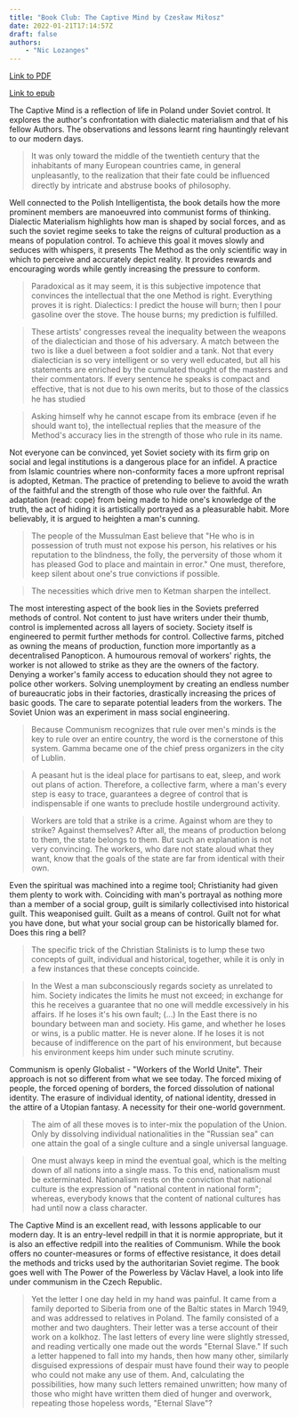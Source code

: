 ```yaml
---
title: "Book Club: The Captive Mind by Czesław Miłosz"
date: 2022-01-21T17:14:57Z
draft: false
authors: 
    - "Nic Lozanges"
---
```


[Link to PDF](/books/the_captive_mind.pdf)

[Link to epub](/books/the_captive_mind.epub)

The Captive Mind is a reflection of life in Poland under Soviet control. It explores the author's confrontation with dialectic materialism and that of his fellow Authors. The observations and lessons learnt ring hauntingly relevant to our modern days.

>It was only toward the middle of the twentieth century that the inhabitants of many European countries came, in general unpleasantly, to the realization that their fate could be inﬂuenced directly by intricate and abstruse books of philosophy.

Well connected to the Polish Intelligentista, the book details how the more prominent members are manoeuvred into communist forms of thinking. Dialectic Materialism highlights how man is shaped by social forces, and as such the soviet regime seeks to take the reigns of cultural production as a means of population control. To achieve this goal it moves slowly and seduces with whispers, it presents The Method as the only scientific way in which to perceive and accurately depict reality. It provides rewards and encouraging words while gently increasing the pressure to conform.

>Paradoxical as it may seem, it is this subjective impotence that convinces the intellectual that the one Method is right. Everything proves it is right. Dialectics: I predict the house will burn; then I pour gasoline over the stove. The house burns; my prediction is fulfilled.

>These artists' congresses reveal the inequality between the weapons of the dialectician and those of his adversary. A match between the two is like a duel between a foot soldier and a tank. Not that every dialectician is so very intelligent or so very well educated, but all his statements are enriched by the cumulated thought of the masters and their commentators. If every sentence he speaks is compact and eﬀective, that is not due to his own merits, but to those of the classics he has studied

>Asking himself why he cannot escape from its embrace (even if he should want to), the intellectual replies that the measure of the Method's accuracy lies in the strength of those who rule in its name.

Not everyone can be convinced, yet Soviet society with its firm grip on social and legal institutions is a dangerous place for an infidel. A practice from Islamic countries where non-conformity faces a more upfront reprisal is adopted, Ketman. The practice of pretending to believe to avoid the wrath of the faithful and the strength of those who rule over the faithful. An adaptation (read: cope) from being made to hide one's knowledge of the truth, the act of hiding it is artistically portrayed as a pleasurable habit. More believably, it is argued to heighten a man's cunning.

>The people of the Mussulman East believe that "He who is in possession of truth must not expose his person, his relatives or his reputation to the blindness, the folly, the perversity of those whom it has pleased God to place and maintain in error." One must, therefore, keep silent about one's true convictions if possible.

>The necessities which drive men to Ketman sharpen the intellect.

The most interesting aspect of the book lies in the Soviets preferred methods of control. Not content to just have writers under their thumb, control is implemented across all layers of society. Society itself is engineered to permit further methods for control. Collective farms, pitched as owning the means of production, function more importantly as a decentralised Panopticon. A humourous removal of workers' rights, the worker is not allowed to strike as they are the owners of the factory. Denying a worker's family access to education should they not agree to police other workers. Solving unemployment by creating an endless number of bureaucratic jobs in their factories, drastically increasing the prices of basic goods. The care to separate potential leaders from the workers. The Soviet Union was an experiment in mass social engineering.

>Because Communism recognizes that rule over men's minds is the key to rule over an entire country, the word is the cornerstone of this system. Gamma became one of the chief press organizers in the city of Lublin.

>A peasant hut is the ideal place for partisans to eat, sleep, and work out plans of action. Therefore, a collective farm, where a man's every step is easy to trace, guarantees a degree of control that is indispensable if one wants to preclude hostile underground activity.

>Workers are told that a strike is a crime. Against whom are they to strike? Against themselves? After all, the means of production belong to them, the state belongs to them. But such an explanation is not very convincing. The workers, who dare not state aloud what they want, know that the goals of the state are far from identical with their own.

Even the spiritual was machined into a regime tool; Christianity had given them plenty to work with. Coinciding with man's portrayal as nothing more than a member of a social group, guilt is similarly collectivised into historical guilt. This weaponised guilt. Guilt as a means of control. Guilt not for what you have done, but what your social group can be historically blamed for. Does this ring a bell?

>The specific trick of the Christian Stalinists is to lump these two concepts of guilt, individual and historical, together, while it is only in a few instances that these concepts coincide.

>In the West a man subconsciously regards society as unrelated to him. Society indicates the limits he must not exceed; in exchange for this he receives a guarantee that no one will meddle excessively in his affairs. If he loses it's his own fault; (...) In the East there is no boundary between man and society. His game, and whether he loses or wins, is a public matter. He is never alone. If he loses it is not because of indifference on the part of his environment, but because his environment keeps him under such minute scrutiny.

Communism is openly Globalist - "Workers of the World Unite". Their approach is not so different from what we see today. The forced mixing of people, the forced opening of borders, the forced dissolution of national identity. The erasure of individual identity, of national identity, dressed in the attire of a Utopian fantasy. A necessity for their one-world government.

>The aim of all these moves is to inter-mix the population of the Union. Only by dissolving individual nationalities in the "Russian sea" can one attain the goal of a single culture and a single universal language.

>One must always keep in mind the eventual goal, which is the melting down of all nations into a single mass. To this end, nationalism must be exterminated. Nationalism rests on the conviction that national culture is the expression of "national content in national form"; whereas, everybody knows that the content of national cultures has had until now a class character.

The Captive Mind is an excellent read, with lessons applicable to our modern day. It is an entry-level redpill in that it is normie appropriate, but it is also an effective redpill into the realities of Communism. While the book offers no counter-measures or forms of effective resistance, it does detail the methods and tricks used by the authoritarian Soviet regime. The book goes well with The Power of the Powerless by Václav Havel, a look into life under communism in the Czech Republic.

>Yet the letter I one day held in my hand was painful. It came from a family deported to Siberia from one of the Baltic states in March 1949, and was addressed to relatives in Poland. The family consisted of a mother and two daughters. Their letter was a terse account of their work on a kolkhoz. The last letters of every line were slightly stressed, and reading vertically one made out the words "Eternal Slave." If such a letter happened to fall into my hands, then how many other, similarly disguised expressions of despair must have found their way to people who could not make any use of them. And, calculating the possibilities, how many such letters remained unwritten; how many of those who might have written them died of hunger and overwork, repeating those hopeless words, "Eternal Slave"?
